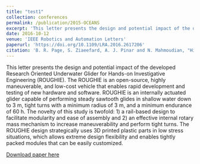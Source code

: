 ```yaml
---
title: "test1"
collection: conferences
permalink: /publication/2015-OCEANS
excerpt: 'This letter presents the design and potential impact of the developed Research Oriented Underwater Glider for Hands-on Investigative Engineering (ROUGHIE).'
date: 2016-10-12
venue: 'IEEE Robotics and Automation Letters'
paperurl: 'https://doi.org/10.1109/LRA.2016.2617206'
citation: 'B. R. Page, S. Ziaeefard, A. J. Pinar and N. Mahmoudian, "Highly Maneuverable Low-Cost Underwater Glider: Design and Development," in IEEE Robotics and Automation Letters, vol. 2, no. 1, pp. 344-349, Jan. 2017. doi: 10.1109/LRA.2016.2617206'
---
```

This letter presents the design and potential impact of the developed Research Oriented Underwater Glider for Hands-on Investigative Engineering (ROUGHIE). The ROUGHIE is an open-source, highly maneuverable, and low-cost vehicle that enables rapid development and testing of new hardware and software. ROUGHIE is an internally actuated glider capable of performing steady sawtooth glides in shallow water down to 3 m, tight turns with a minimum radius of 3 m, and a minimum endurance of 60 h. The novelty of this study is twofold: 1) a rail-based design to facilitate modularity and ease of assembly and 2) an effective internal rotary mass mechanism to increase maneuverability and perform tight turns. The ROUGHIE design strategically uses 3D printed plastic parts in low stress situations, which allows extreme design flexibility and enables tightly packed modules that can be easily customized.

[Download paper here](https://doi.org/10.1109/LRA.2016.2617206)
